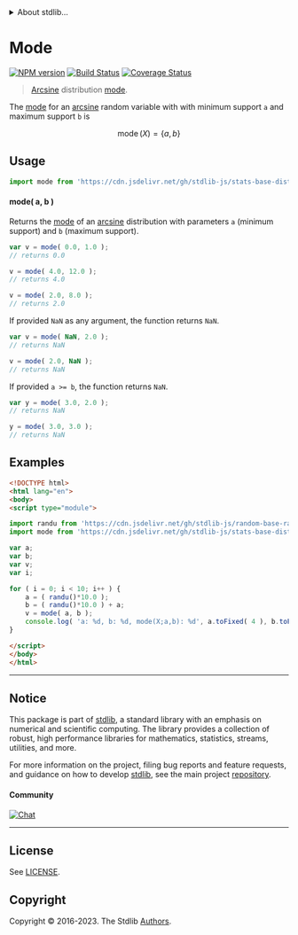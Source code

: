<!--

@license Apache-2.0

Copyright (c) 2018 The Stdlib Authors.

Licensed under the Apache License, Version 2.0 (the "License");
you may not use this file except in compliance with the License.
You may obtain a copy of the License at

   http://www.apache.org/licenses/LICENSE-2.0

Unless required by applicable law or agreed to in writing, software
distributed under the License is distributed on an "AS IS" BASIS,
WITHOUT WARRANTIES OR CONDITIONS OF ANY KIND, either express or implied.
See the License for the specific language governing permissions and
limitations under the License.

-->


<details>
  <summary>
    About stdlib...
  </summary>
  <p>We believe in a future in which the web is a preferred environment for numerical computation. To help realize this future, we've built stdlib. stdlib is a standard library, with an emphasis on numerical and scientific computation, written in JavaScript (and C) for execution in browsers and in Node.js.</p>
  <p>The library is fully decomposable, being architected in such a way that you can swap out and mix and match APIs and functionality to cater to your exact preferences and use cases.</p>
  <p>When you use stdlib, you can be absolutely certain that you are using the most thorough, rigorous, well-written, studied, documented, tested, measured, and high-quality code out there.</p>
  <p>To join us in bringing numerical computing to the web, get started by checking us out on <a href="https://github.com/stdlib-js/stdlib">GitHub</a>, and please consider <a href="https://opencollective.com/stdlib">financially supporting stdlib</a>. We greatly appreciate your continued support!</p>
</details>

# Mode

[![NPM version][npm-image]][npm-url] [![Build Status][test-image]][test-url] [![Coverage Status][coverage-image]][coverage-url] <!-- [![dependencies][dependencies-image]][dependencies-url] -->

> [Arcsine][arcsine-distribution] distribution [mode][mode].

<!-- Section to include introductory text. Make sure to keep an empty line after the intro `section` element and another before the `/section` close. -->

<section class="intro">

The [mode][mode] for an [arcsine][arcsine-distribution] random variable with with minimum support `a` and maximum support `b` is

<!-- <equation class="equation" label="eq:arcsine_mode" align="center" raw="\operatorname{mode}\left( X \right) = \{ a, b \}" alt="Mode for an arcsine distribution."> -->

```math
\mathop{\mathrm{mode}}\left( X \right) = \{ a, b \}
```

<!-- <div class="equation" align="center" data-raw-text="\operatorname{mode}\left( X \right) = \{ a, b \}" data-equation="eq:arcsine_mode">
    <img src="https://cdn.jsdelivr.net/gh/stdlib-js/stdlib@51534079fef45e990850102147e8945fb023d1d0/lib/node_modules/@stdlib/stats/base/dists/arcsine/mode/docs/img/equation_arcsine_mode.svg" alt="Mode for an arcsine distribution.">
    <br>
</div> -->

<!-- </equation> -->

</section>

<!-- /.intro -->

<!-- Package usage documentation. -->



<section class="usage">

## Usage

```javascript
import mode from 'https://cdn.jsdelivr.net/gh/stdlib-js/stats-base-dists-arcsine-mode@esm/index.mjs';
```

#### mode( a, b )

Returns the [mode][mode] of an [arcsine][arcsine-distribution] distribution with parameters `a` (minimum support) and `b` (maximum support).

```javascript
var v = mode( 0.0, 1.0 );
// returns 0.0

v = mode( 4.0, 12.0 );
// returns 4.0

v = mode( 2.0, 8.0 );
// returns 2.0
```

If provided `NaN` as any argument, the function returns `NaN`.

```javascript
var v = mode( NaN, 2.0 );
// returns NaN

v = mode( 2.0, NaN );
// returns NaN
```

If provided `a >= b`, the function returns `NaN`.

```javascript
var y = mode( 3.0, 2.0 );
// returns NaN

y = mode( 3.0, 3.0 );
// returns NaN
```

</section>

<!-- /.usage -->

<!-- Package usage notes. Make sure to keep an empty line after the `section` element and another before the `/section` close. -->

<section class="notes">

</section>

<!-- /.notes -->

<!-- Package usage examples. -->

<section class="examples">

## Examples

<!-- eslint no-undef: "error" -->

```html
<!DOCTYPE html>
<html lang="en">
<body>
<script type="module">

import randu from 'https://cdn.jsdelivr.net/gh/stdlib-js/random-base-randu@esm/index.mjs';
import mode from 'https://cdn.jsdelivr.net/gh/stdlib-js/stats-base-dists-arcsine-mode@esm/index.mjs';

var a;
var b;
var v;
var i;

for ( i = 0; i < 10; i++ ) {
    a = ( randu()*10.0 );
    b = ( randu()*10.0 ) + a;
    v = mode( a, b );
    console.log( 'a: %d, b: %d, mode(X;a,b): %d', a.toFixed( 4 ), b.toFixed( 4 ), v.toFixed( 4 ) );
}

</script>
</body>
</html>
```

</section>

<!-- /.examples -->

<!-- Section to include cited references. If references are included, add a horizontal rule *before* the section. Make sure to keep an empty line after the `section` element and another before the `/section` close. -->

<section class="references">

</section>

<!-- /.references -->

<!-- Section for related `stdlib` packages. Do not manually edit this section, as it is automatically populated. -->

<section class="related">

</section>

<!-- /.related -->

<!-- Section for all links. Make sure to keep an empty line after the `section` element and another before the `/section` close. -->


<section class="main-repo" >

* * *

## Notice

This package is part of [stdlib][stdlib], a standard library with an emphasis on numerical and scientific computing. The library provides a collection of robust, high performance libraries for mathematics, statistics, streams, utilities, and more.

For more information on the project, filing bug reports and feature requests, and guidance on how to develop [stdlib][stdlib], see the main project [repository][stdlib].

#### Community

[![Chat][chat-image]][chat-url]

---

## License

See [LICENSE][stdlib-license].


## Copyright

Copyright &copy; 2016-2023. The Stdlib [Authors][stdlib-authors].

</section>

<!-- /.stdlib -->

<!-- Section for all links. Make sure to keep an empty line after the `section` element and another before the `/section` close. -->

<section class="links">

[npm-image]: http://img.shields.io/npm/v/@stdlib/stats-base-dists-arcsine-mode.svg
[npm-url]: https://npmjs.org/package/@stdlib/stats-base-dists-arcsine-mode

[test-image]: https://github.com/stdlib-js/stats-base-dists-arcsine-mode/actions/workflows/test.yml/badge.svg?branch=v0.1.1
[test-url]: https://github.com/stdlib-js/stats-base-dists-arcsine-mode/actions/workflows/test.yml?query=branch:v0.1.1

[coverage-image]: https://img.shields.io/codecov/c/github/stdlib-js/stats-base-dists-arcsine-mode/main.svg
[coverage-url]: https://codecov.io/github/stdlib-js/stats-base-dists-arcsine-mode?branch=main

<!--

[dependencies-image]: https://img.shields.io/david/stdlib-js/stats-base-dists-arcsine-mode.svg
[dependencies-url]: https://david-dm.org/stdlib-js/stats-base-dists-arcsine-mode/main

-->

[chat-image]: https://img.shields.io/gitter/room/stdlib-js/stdlib.svg
[chat-url]: https://app.gitter.im/#/room/#stdlib-js_stdlib:gitter.im

[stdlib]: https://github.com/stdlib-js/stdlib

[stdlib-authors]: https://github.com/stdlib-js/stdlib/graphs/contributors

[umd]: https://github.com/umdjs/umd
[es-module]: https://developer.mozilla.org/en-US/docs/Web/JavaScript/Guide/Modules

[deno-url]: https://github.com/stdlib-js/stats-base-dists-arcsine-mode/tree/deno
[umd-url]: https://github.com/stdlib-js/stats-base-dists-arcsine-mode/tree/umd
[esm-url]: https://github.com/stdlib-js/stats-base-dists-arcsine-mode/tree/esm
[branches-url]: https://github.com/stdlib-js/stats-base-dists-arcsine-mode/blob/main/branches.md

[stdlib-license]: https://raw.githubusercontent.com/stdlib-js/stats-base-dists-arcsine-mode/main/LICENSE

[arcsine-distribution]: https://en.wikipedia.org/wiki/Arcsine_distribution

[mode]: https://en.wikipedia.org/wiki/Mode_%28statistics%29

</section>

<!-- /.links -->
